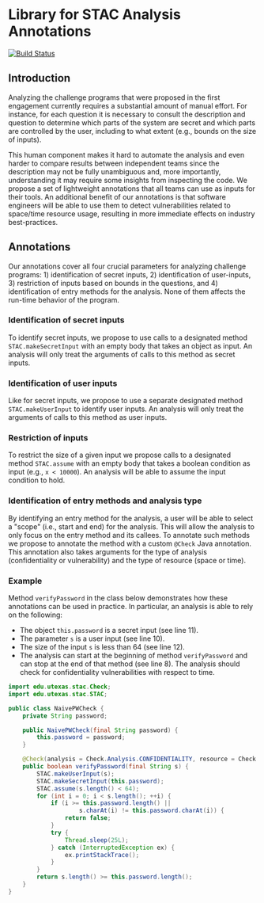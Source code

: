 # Library for STAC Analysis Annotations

[![Build Status][1]][2]

[1]: https://travis-ci.com/utopia-group/stac-annotations.svg?token=k4yWxxnayJzRvM74ZNks&branch=master
[2]: https://travis-ci.com/utopia-group/stac-annotations

## Introduction

Analyzing the challenge programs that were proposed in the first engagement currently
requires a substantial amount of manual effort. For instance, for each question it is
necessary to consult the description and question to determine which parts of the system
are secret and which parts are controlled by the user, including to what extent (e.g.,
bounds on the size of inputs).

This human component makes it hard to automate the analysis and even harder to compare
results between independent teams since the description may not be fully unambiguous and,
more importantly, understanding it may require some insights from inspecting the code. We
propose a set of lightweight annotations that all teams can use as inputs for their
tools. An additional benefit of our annotations is that software engineers will be able to
use them to detect vulnerabilities related to space/time resource usage, resulting in more
immediate effects on industry best-practices.


## Annotations

Our annotations cover all four crucial parameters for analyzing challenge programs: 1)
identification of secret inputs, 2) identification of user-inputs, 3) restriction of
inputs based on bounds in the questions, and 4) identification of entry methods for the
analysis. None of them affects the run-time behavior of the program.

### Identification of secret inputs

   To identify secret inputs, we propose to use calls to a designated method
   `STAC.makeSecretInput` with an empty body that takes an object as input. An analysis
   will only treat the arguments of calls to this method as secret inputs.

### Identification of user inputs

   Like for secret inputs, we propose to use a separate designated method
   `STAC.makeUserInput` to identify user inputs. An analysis will only treat the arguments
   of calls to this method as user inputs.

### Restriction of inputs

   To restrict the size of a given input we propose calls to a designated method
   `STAC.assume` with an empty body that takes a boolean condition as input (e.g., `x <
   10000`). An analysis will be able to assume the input condition to hold.

### Identification of entry methods and analysis type

   By identifying an entry method for the analysis, a user will be able to select a
   "scope" (i.e., start and end) for the analysis. This will allow the analysis to only
   focus on the entry method and its callees. To annotate such methods we propose to
   annotate the method with a custom `@Check` Java annotation. This annotation also
   takes arguments for the type of analysis (confidentiality or vulnerability) and the
   type of resource (space or time).

### Example

   Method `verifyPassword` in the class below demonstrates how these annotations can be
   used in practice. In particular, an analysis is able to rely on the following:

   - The object `this.password` is a secret input (see line 11).
   - The parameter `s` is a user input (see line 10).
   - The size of the input `s` is less than 64 (see line 12).
   - The analysis can start at the beginning of method `verifyPassword` and can stop at
     the end of that method (see line 8). The analysis should check for confidentiality
     vulnerabilities with respect to time.

``` Java
import edu.utexas.stac.Check;
import edu.utexas.stac.STAC;

public class NaivePWCheck {
    private String password;

    public NaivePWCheck(final String password) {
        this.password = password;
    }

    @Check(analysis = Check.Analysis.CONFIDENTIALITY, resource = Check.Resource.TIME)
    public boolean verifyPassword(final String s) {
        STAC.makeUserInput(s);
        STAC.makeSecretInput(this.password);
        STAC.assume(s.length() < 64);
        for (int i = 0; i < s.length(); ++i) {
            if (i >= this.password.length() ||
                    s.charAt(i) != this.password.charAt(i)) {
                return false;
            }
            try {
                Thread.sleep(25L);
            } catch (InterruptedException ex) {
                ex.printStackTrace();
            }
        }
        return s.length() >= this.password.length();
    }
}
```
